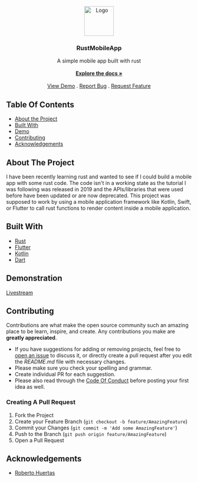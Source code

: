 
<br/>
<p align="center">
  <a href="https://github.com/k5924/RustMobileApp">
    <img src="" alt="Logo" width="80" height="80">
  </a>

  <h3 align="center">RustMobileApp</h3>

  <p align="center">
    A simple mobile app built with rust
    <br/>
    <br/>
    <a href="https://github.com/k5924/RustMobileApp"><strong>Explore the docs »</strong></a>
    <br/>
    <br/>
    <a href="https://github.com/k5924/RustMobileApp">View Demo</a>
    .
    <a href="https://github.com/k5924/RustMobileApp/issues">Report Bug</a>
    .
    <a href="https://github.com/k5924/RustMobileApp/issues">Request Feature</a>
  </p>
</p>



## Table Of Contents

* [About the Project](#about-the-project)
* [Built With](#built-with)
* [Demo](#demonstration)
* [Contributing](#contributing)
* [Acknowledgements](#acknowledgements)

## About The Project

I have been recently learning rust and wanted to see if I could build a mobile app with some rust code. The code isn't in a working state as the tutorial I was following was released in 2019 and the APIs/libraries that were used before have been updated or are now deprecated. This project was supposed to work by using a mobile application framework like Kotlin, Swift, or Flutter to call rust functions to render content inside a mobile application.

## Built With



* [Rust](https://www.rust-lang.org/)
* [Flutter](https://flutter.dev/)
* [Kotlin](https://kotlinlang.org/)
* [Dart](https://dart.dev/)

## Demonstration

[Livestream](https://www.youtube.com/watch?v=L142ysanLYI)

## Contributing

Contributions are what make the open source community such an amazing place to be learn, inspire, and create. Any contributions you make are **greatly appreciated**.
* If you have suggestions for adding or removing projects, feel free to [open an issue](https://github.com/k5924/RustMobileApp/issues/new) to discuss it, or directly create a pull request after you edit the *README.md* file with necessary changes.
* Please make sure you check your spelling and grammar.
* Create individual PR for each suggestion.
* Please also read through the [Code Of Conduct](https://github.com/k5924/RustMobileApp/blob/main/CODE_OF_CONDUCT.md) before posting your first idea as well.

### Creating A Pull Request

1. Fork the Project
2. Create your Feature Branch (`git checkout -b feature/AmazingFeature`)
3. Commit your Changes (`git commit -m 'Add some AmazingFeature'`)
4. Push to the Branch (`git push origin feature/AmazingFeature`)
5. Open a Pull Request

## Acknowledgements

* [Roberto Huertas](https://robertohuertas.com/2019/10/27/rust-for-android-ios-flutter/)
